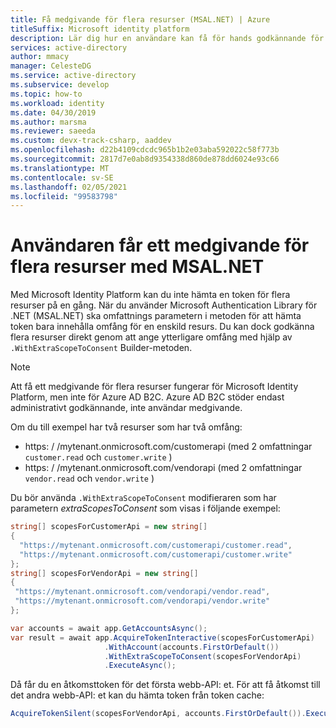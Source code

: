 ```yaml
---
title: Få medgivande för flera resurser (MSAL.NET) | Azure
titleSuffix: Microsoft identity platform
description: Lär dig hur en användare kan få för hands godkännande för flera resurser med hjälp av Microsoft Authentication Library för .NET (MSAL.NET).
services: active-directory
author: mmacy
manager: CelesteDG
ms.service: active-directory
ms.subservice: develop
ms.topic: how-to
ms.workload: identity
ms.date: 04/30/2019
ms.author: marsma
ms.reviewer: saeeda
ms.custom: devx-track-csharp, aaddev
ms.openlocfilehash: d22b4109cdcdc965b1b2e03aba592022c58f773b
ms.sourcegitcommit: 2817d7e0ab8d9354338d860de878dd6024e93c66
ms.translationtype: MT
ms.contentlocale: sv-SE
ms.lasthandoff: 02/05/2021
ms.locfileid: "99583798"
---
```

# <a name="user-gets-consent-for-several-resources-using-msalnet"></a>Användaren får ett medgivande för flera resurser med MSAL.NET
Med Microsoft Identity Platform kan du inte hämta en token för flera resurser på en gång. När du använder Microsoft Authentication Library för .NET (MSAL.NET) ska omfattnings parametern i metoden för att hämta token bara innehålla omfång för en enskild resurs. Du kan dock godkänna flera resurser direkt genom att ange ytterligare omfång med hjälp av `.WithExtraScopeToConsent` Builder-metoden.

> [!NOTE]
> Att få ett medgivande för flera resurser fungerar för Microsoft Identity Platform, men inte för Azure AD B2C. Azure AD B2C stöder endast administrativt godkännande, inte användar medgivande.

Om du till exempel har två resurser som har två omfång:

- https: \/ /mytenant.onmicrosoft.com/customerapi (med 2 omfattningar `customer.read` och `customer.write` )
- https: \/ /mytenant.onmicrosoft.com/vendorapi (med 2 omfattningar `vendor.read` och `vendor.write` )

Du bör använda `.WithExtraScopeToConsent` modifieraren som har parametern *extraScopesToConsent* som visas i följande exempel:

```csharp
string[] scopesForCustomerApi = new string[]
{
  "https://mytenant.onmicrosoft.com/customerapi/customer.read",
  "https://mytenant.onmicrosoft.com/customerapi/customer.write"
};
string[] scopesForVendorApi = new string[]
{
 "https://mytenant.onmicrosoft.com/vendorapi/vendor.read",
 "https://mytenant.onmicrosoft.com/vendorapi/vendor.write"
};

var accounts = await app.GetAccountsAsync();
var result = await app.AcquireTokenInteractive(scopesForCustomerApi)
                     .WithAccount(accounts.FirstOrDefault())
                     .WithExtraScopeToConsent(scopesForVendorApi)
                     .ExecuteAsync();
```

Då får du en åtkomsttoken för det första webb-API: et. För att få åtkomst till det andra webb-API: et kan du hämta token från token cache:

```csharp
AcquireTokenSilent(scopesForVendorApi, accounts.FirstOrDefault()).ExecuteAsync();
```
